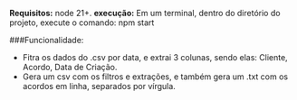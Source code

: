 **Requisitos:** node 21+.
**execução:**
  Em um terminal, dentro do diretório do projeto, execute o comando: npm start

###Funcionalidade:

- Fitra os dados do .csv por data, e extrai 3 colunas, sendo elas: Cliente, Acordo, Data de Criação.
- Gera um csv com os filtros e extrações, e também gera um .txt com os acordos em linha, separados por vírgula.
